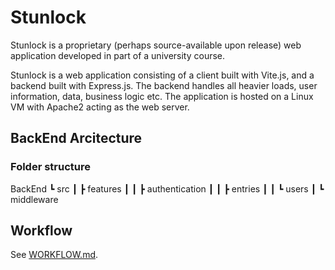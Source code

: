 # Stunlock

Stunlock is a proprietary (perhaps source-available upon release) web application developed in part of a university course.

Stunlock is a web application consisting of a client built with Vite.js, and a backend built with Express.js. The backend handles all heavier loads, user information, data, business logic etc. The application is hosted on a Linux VM with Apache2 acting as the web server.  
 
## BackEnd Arcitecture

### Folder structure

BackEnd
 ┗ src
 ┃ ┣ features
 ┃ ┃ ┣ authentication
 ┃ ┃ ┣ entries
 ┃ ┃ ┗ users
 ┃ ┗ middleware

## Workflow
See [WORKFLOW.md](WORKFLOW.md). 